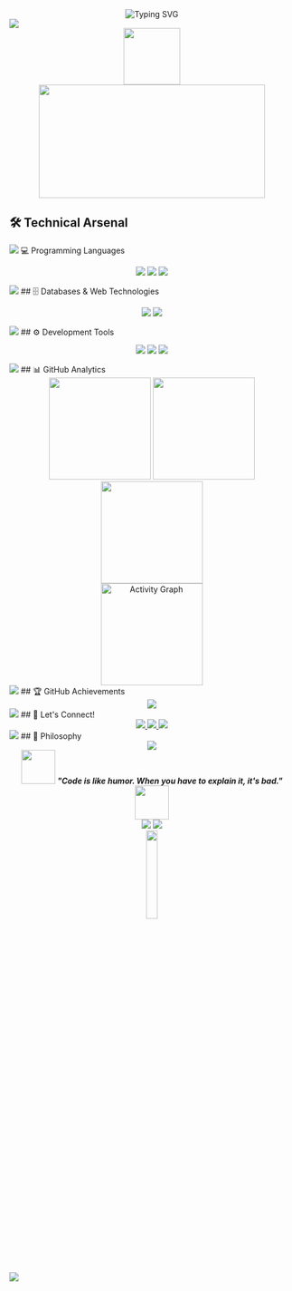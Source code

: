 <div align="center"> <img src="https://readme-typing-svg.herokuapp.com?font=Fira+Code&size=32&duration=2800&pause=2000&color=800000&center=true&vCenter=true&width=940&lines=Hi+there!+I'm+Pejay+%F0%9F%96%A4;Computer+Science+%7C+Digital+Forensics;Developer+%7C+Problem+Solver;Turning+Logic+Into+Impact" alt="Typing SVG" /> 
</div> 
<img src="https://user-images.githubusercontent.com/73097560/115834477-dbab4500-a447-11eb-908a-139a6edaec5c.gif">
<div align="center"> <img src="https://media.giphy.com/media/M9gbBd9nbDrOTu1Mqx/giphy.gif" width="100"/> </div> <div align="center"> <img src="https://media.giphy.com/media/qgQUggAC3Pfv687qPC/giphy.gif" width="400" height="200"/> </div> 

## 🛠️ Technical Arsenal
<img src="https://user-images.githubusercontent.com/73097560/115834477-dbab4500-a447-11eb-908a-139a6edaec5c.gif">
 💻 Programming Languages

<p align="center"> <img src="https://img.shields.io/badge/Java-ED8B00?style=for-the-badge&logo=openjdk&logoColor=white&labelColor=800000" /> <img src="https://img.shields.io/badge/JavaScript-F7DF1E?style=for-the-badge&logo=javascript&logoColor=black&labelColor=800000" /> <img src="https://img.shields.io/badge/Python-3776AB?style=for-the-badge&logo=python&logoColor=white&labelColor=800000" /> </p> 
<img src="https://user-images.githubusercontent.com/73097560/115834477-dbab4500-a447-11eb-908a-139a6edaec5c.gif">
## 🗄️ Databases & Web Technologies

<p align="center"> <img src="https://img.shields.io/badge/MySQL-4479A1?style=for-the-badge&logo=mysql&logoColor=white&labelColor=800000" /> <img src="https://img.shields.io/badge/MS_SQL-CC2927?style=for-the-badge&logo=microsoftsqlserver&logoColor=white&labelColor=800000" /> </p> 
<img src="https://user-images.githubusercontent.com/73097560/115834477-dbab4500-a447-11eb-908a-139a6edaec5c.gif">
## ⚙️ Development Tools

<p align="center"> <img src="https://img.shields.io/badge/Git-F05032?style=for-the-badge&logo=git&logoColor=white&labelColor=800000" /> <img src="https://img.shields.io/badge/GitHub-181717?style=for-the-badge&logo=github&logoColor=white&labelColor=800000" /> <img src="https://img.shields.io/badge/VS_Code-007ACC?style=for-the-badge&logo=visualstudiocode&logoColor=white&labelColor=800000" /> </p> 
<img src="https://user-images.githubusercontent.com/73097560/115834477-dbab4500-a447-11eb-908a-139a6edaec5c.gif">
## 📊 GitHub Analytics

<div align="center"> <img height="180em" src="https://github-readme-stats.vercel.app/api?username=perdsssssss&show_icons=true&theme=dark&bg_color=0d1117&border_color=800000&title_color=800000&text_color=ffffff&icon_color=800000"/> <img height="180em" src="https://github-readme-stats.vercel.app/api/top-langs/?username=perdsssssss&layout=compact&theme=dark&bg_color=0d1117&border_color=800000&title_color=800000&text_color=ffffff"/> </div> <div align="center"> <img height="180em" src="https://github-readme-streak-stats.herokuapp.com/?user=perdsssssss&theme=dark&background=0d1117&border=800000&stroke=800000&ring=800000&fire=ff6666&currStreakNum=ffffff&sideNums=ffffff&currStreakLabel=800000&sideLabels=800000&dates=ffffff" /> </div> <div align="center"> <img height="180em" src="https://github-readme-activity-graph.vercel.app/graph?username=perdsssssss&bg_color=0d1117&color=ffffff&line=800000&point=ff6666&area=true&hide_border=false&border_color=800000&theme=react-dark" alt="Activity Graph" /> </div> 
<img src="https://user-images.githubusercontent.com/73097560/115834477-dbab4500-a447-11eb-908a-139a6edaec5c.gif">
## 🏆 GitHub Achievements

<div align="center"> <img src="https://github-profile-trophy.vercel.app/?username=perdsssssss&theme=darkhub&no-frame=true&no-bg=false&margin-w=4&row=1"/> </div> 
<img src="https://user-images.githubusercontent.com/73097560/115834477-dbab4500-a447-11eb-908a-139a6edaec5c.gif">
## 🤝 Let's Connect!

<div align="center"> <a href="https://www.facebook.com/ferds.corbs2" target="_blank"> <img src="https://img.shields.io/badge/Facebook-1877F2?style=for-the-badge&logo=facebook&logoColor=white&labelColor=800000" /> </a> <a href="https://instagram.com/pejayyyy" target="_blank"> <img src="https://img.shields.io/badge/Instagram-E4405F?style=for-the-badge&logo=instagram&logoColor=white&labelColor=800000" /> </a> <a href="mailto:ferdinandcorbin26@gmail.com" target="_blank"> <img src="https://img.shields.io/badge/Email-D14836?style=for-the-badge&logo=gmail&logoColor=white&labelColor=800000" /> </a> </div> 
<img src="https://user-images.githubusercontent.com/73097560/115834477-dbab4500-a447-11eb-908a-139a6edaec5c.gif">
## 💭 Philosophy

<div align="center"> <img src="https://quotes-github-readme.vercel.app/api?type=horizontal&theme=dark&quote=In%20the%20world%20of%20digital%20forensics,%20every%20byte%20tells%20a%20story.&author=Digital%20Detective" /> </div> <div align="center"> <img src="https://media.giphy.com/media/LnQjpWaON8nhr21vNW/giphy.gif" width="60"> <em><b>"Code is like humor. When you have to explain it, it's bad."</b></em> <img src="https://media.giphy.com/media/LnQjpWaON8nhr21vNW/giphy.gif" width="60"> </div> <div align="center"> <img src="https://komarev.com/ghpvc/?username=perdsssssss&color=800000&style=for-the-badge&label=Profile+Views" /> <img src="https://img.shields.io/github/followers/perdsssssss?style=for-the-badge&color=800000&labelColor=000000" /> </div> <div align="center"> <img src="https://media.giphy.com/media/jpVnC65DmYeyRL4LHS/giphy.gif" width="20%"> </div>
<img src="https://user-images.githubusercontent.com/73097560/115834477-dbab4500-a447-11eb-908a-139a6edaec5c.gif">
